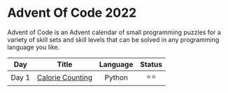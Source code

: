 # Advent Of Code 2022

Advent of Code is an Advent calendar of small programming puzzles for a variety of skill sets and skill levels that can be solved in any programming language you like.

 Day | Title | Language |Status
:---:|:-----:|:--------:|:-----:
Day 1 | [Calorie Counting](https://github.com/erikpeik/adventofcode2022/tree/master/day01) | Python | ⭐⭐
